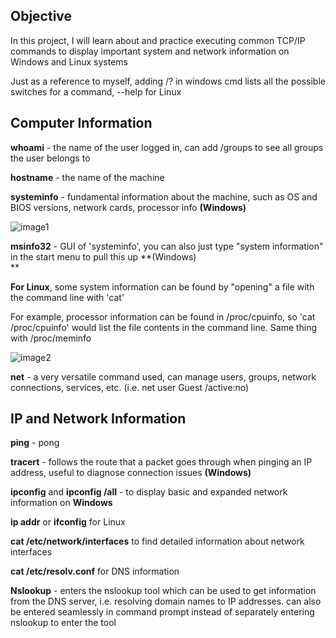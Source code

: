 ## Objective
In this project, I will learn about and practice executing common TCP/IP
commands to display important system and network information on Windows
and Linux systems

Just as a reference to myself, adding /? in windows cmd lists all the possible
switches for a command, \--help for Linux

## Computer Information

**whoami** - the name of the user logged in, can add /groups to see all
groups the user belongs to

**hostname** - the name of the machine

**systeminfo** - fundamental information about the machine, such as OS
and BIOS versions, network cards, processor info **(Windows)**

![image1](https://github.com/user-attachments/assets/7fb270b0-1497-47e8-bb21-68a59089cc93)


**msinfo32** - GUI of 'systeminfo', you can also just type "system
information" in the start menu to pull this up **(Windows)\
**

**For Linux**, some system information can be found by "opening" a file
with the command line with 'cat'

For example, processor information can be found in /proc/cpuinfo, so
'cat /proc/cpuinfo' would list the file contents in the command line.
Same thing with /proc/meminfo

![image2](https://github.com/user-attachments/assets/de49178f-2754-47bb-902e-d4c4e60a97d2)


**net** - a very versatile command used, can manage users, groups,
network connections, services, etc. (i.e. net user Guest /active:no)

## IP and Network Information

**ping** - pong

**tracert** - follows the route that a packet goes through when pinging
an IP address, useful to diagnose connection issues **(Windows)**

**ipconfig** and **ipconfig /all** - to display basic and expanded
network information on **Windows**

**ip addr** or **ifconfig** for Linux

**cat /etc/network/interfaces** to find detailed information about
network interfaces

**cat /etc/resolv.conf** for DNS information

**Nslookup** - enters the nslookup tool which can be used to get
information from the DNS server, i.e. resolving domain names to IP
addresses. can also be entered seamlessly in command prompt instead of
separately entering nslookup to enter the tool

## 
